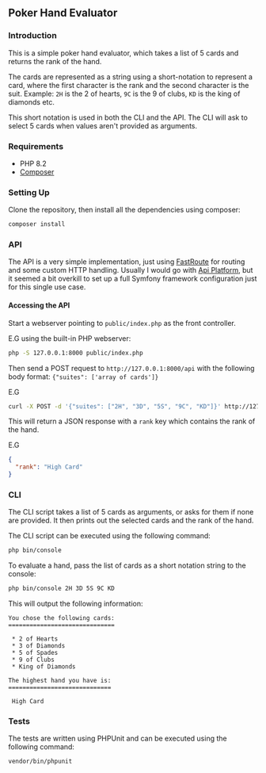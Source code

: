 ## Poker Hand Evaluator

### Introduction

This is a simple poker hand evaluator, which takes a list of 5 cards and returns the rank of the hand.

The cards are represented as a string using a short-notation to represent a card,
where the first character is the rank and the second character is the suit.
Example: `2H` is the 2 of hearts, `9C` is the 9 of clubs, `KD` is the king of diamonds etc.

This short notation is used in both the CLI and the API.
The CLI will ask to select 5 cards when values aren't provided as arguments.

### Requirements

- PHP 8.2
- [Composer](https://getcomposer.org/)

### Setting Up

Clone the repository, then install all the dependencies using composer:

```bash
composer install
```

### API

The API is a very simple implementation, just using [FastRoute](https://github.com/nikic/FastRoute)
for routing and some custom HTTP handling.
Usually I would go with [Api Platform](https://api-platform.com), but it seemed a bit overkill to set up a full
Symfony framework configuration just for this single use case.

#### Accessing the API

Start a webserver pointing to `public/index.php` as the front controller.

E.G using the built-in PHP webserver:

```bash
php -S 127.0.0.1:8000 public/index.php
```

Then send a POST request to `http://127.0.0.1:8000/api` with the following body format: `{"suites": ['array of cards']}`

E.G

```bash
curl -X POST -d '{"suites": ["2H", "3D", "5S", "9C", "KD"]}' http://127.0.0.1:8000/api
```

This will return a JSON response with a `rank` key which contains the rank of the hand.

E.G

```json
{
  "rank": "High Card"
}
```

### CLI

The CLI script takes a list of 5 cards as arguments, or asks for them if none are provided.
It then prints out the selected cards and the rank of the hand.

The CLI script can be executed using the following command:

```bash
php bin/console
```

To evaluate a hand, pass the list of cards as a short notation string to the console:

```bash
php bin/console 2H 3D 5S 9C KD
```

This will output the following information:

```text
You chose the following cards:
==============================

 * 2 of Hearts
 * 3 of Diamonds
 * 5 of Spades
 * 9 of Clubs
 * King of Diamonds

The highest hand you have is:
=============================

 High Card
```

### Tests

The tests are written using PHPUnit and can be executed using the following command:

```bash
vendor/bin/phpunit
```
